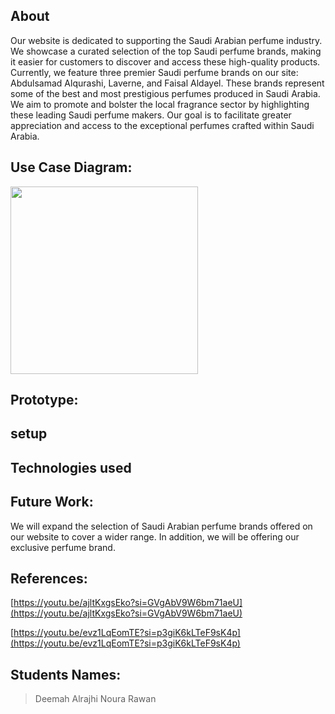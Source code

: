 
## About
Our website is dedicated to supporting the Saudi Arabian perfume industry. We showcase a curated selection of the top Saudi perfume brands, making it easier for customers to discover and access these high-quality products.
Currently, we feature three premier Saudi perfume brands on our site: Abdulsamad Alqurashi, Laverne, and Faisal Aldayel. These brands represent some of the best and most prestigious perfumes produced in Saudi Arabia. 
We aim to promote and bolster the local fragrance sector by highlighting these leading Saudi perfume makers. Our goal is to facilitate greater appreciation and access to the exceptional perfumes crafted within Saudi Arabia.

## Use Case Diagram: 
<div>
<img src= "https://github.com/norahkb/perfume-website/assets/117577032/a1a6273d-87dc-4817-9422-b7acd5e957e6"
width="300" height ="">
</div>

## Prototype: 

## setup 

## Technologies used

## Future Work:
We will expand the selection of Saudi Arabian perfume brands offered on our website to cover a wider range. In addition, we will be offering our exclusive perfume brand.

## References:
[https://youtu.be/ajltKxgsEko?si=GVgAbV9W6bm71aeU](https://youtu.be/ajltKxgsEko?si=GVgAbV9W6bm71aeU)

[https://youtu.be/evz1LqEomTE?si=p3giK6kLTeF9sK4p](https://youtu.be/evz1LqEomTE?si=p3giK6kLTeF9sK4p)

## Students Names:
> Deemah Alrajhi
> Noura 
> Rawan

